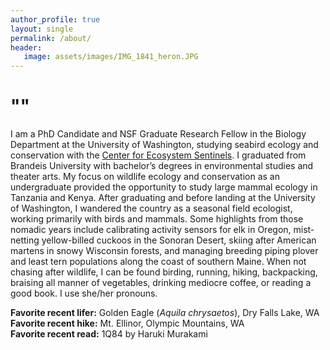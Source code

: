 ```yaml
---
author_profile: true
layout: single
permalink: /about/
header:
   image: assets/images/IMG_1841_heron.JPG
---
```


# ""

I am a PhD Candidate and NSF Graduate Research Fellow in the Biology Department at the University of Washington, studying seabird ecology and conservation with the [Center for Ecosystem Sentinels](https://ecosystemsentinels.org/). I graduated from Brandeis University with bachelor’s degrees in environmental studies and theater arts. My focus on wildlife ecology and conservation as an undergraduate provided the opportunity to study large mammal ecology in Tanzania and Kenya. After graduating and before landing at the University of Washington, I wandered the country as a seasonal field ecologist, working primarily with birds and mammals. Some highlights from those nomadic years include calibrating activity sensors for elk in Oregon, mist-netting yellow-billed cuckoos in the Sonoran Desert, skiing after American martens in snowy Wisconsin forests, and managing breeding piping plover and least tern populations along the coast of southern Maine. When not chasing after wildlife, I can be found birding, running, hiking, backpacking, braising all manner of vegetables, drinking mediocre coffee, or reading a good book. I use she/her pronouns.

__Favorite recent lifer:__ Golden Eagle (_Aquila chrysaetos_), Dry Falls Lake, WA <br>
__Favorite recent hike:__ Mt. Ellinor, Olympic Mountains, WA <br>
__Favorite recent read:__ 1Q84 by Haruki Murakami <br>
<br>
